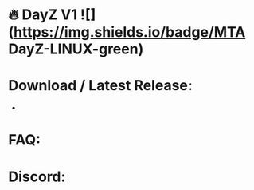 # 🔥 DayZ V1 ![](https://img.shields.io/badge/MTA DayZ-LINUX-green)

# Download / Latest Release:
* 

# FAQ:

# Discord:



